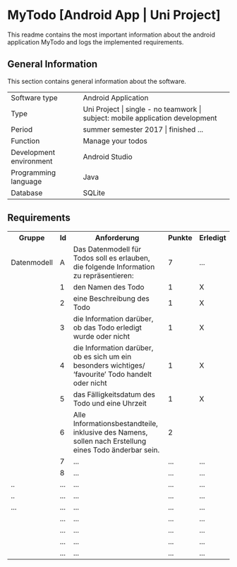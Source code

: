 # MyTodo [Android App | Uni Project]

<p>
This readme contains the most important information about the android application MyTodo and logs the implemented requirements.
</p>

<h2><b>General Information</b></h2>

<p>
This section contains general information about the software.
</p>
<table>
  <tr>
    <td>Software type</td>
    <td>Android Application</td>
  </tr>
  <tr>
    <td>Type</td>
    <td>Uni Project | single - no teamwork | subject: mobile application development</td>
   <tr>
    <td>Period</td>
    <td>summer semester 2017 | finished ...</td>
   <tr>
    <td>Function</td>
    <td>Manage your todos</td>
  </tr>
  <tr>
    <td>Development environment</td>
    <td>Android Studio</td>
  </tr>
   <tr>
    <td>Programming language</td>
    <td>Java</td>
  </tr>
  <tr>
    <td>Database</td>
    <td>SQLite</td>
  </tr>
</table>


<h2><b>Requirements</b></h2></ul>
<table>
  <tr>
    <th>Gruppe</th>
    <th>Id</th>
    <th>Anforderung</th>
    <th>Punkte</th>
    <th>Erledigt</th>
  </tr>
  <tr>
    <td>Datenmodell</td>
    <td>A</td>
    <td>Das Datenmodell für Todos soll es erlauben, die folgende Information zu repräsentieren:</td>
    <td>7</td>
    <td>...</td>
  </tr>
  <tr>
    <td></td>
    <td>1</td>
    <td>den Namen des Todo</td>
    <td>1</td>
     <td>X</td>
  </tr>
   <tr>
    <td></td>
    <td>2</td>
    <td>eine Beschreibung des Todo</td>
    <td>1</td>
     <td>X</td>
  </tr>
   <tr>
    <td></td>
    <td>3</td>
    <td>die Information darüber, ob das Todo erledigt wurde oder nicht</td>
    <td>1</td>
     <td>X</td>
  </tr>
    <tr>
    <td></td>
    <td>4</td>
    <td>die Information darüber, ob es sich um ein besonders wichtiges/ ‘favourite’ Todo handelt oder nicht</td>
    <td>1</td>
     <td>X</td>
  </tr>
    <tr>
    <td></td>
    <td>5</td>
    <td>das Fälligkeitsdatum des Todo und eine Uhrzeit</td>
    <td>1</td>
     <td>X</td>
  </tr>
    <tr>
    <td></td>
    <td>6</td>
    <td>Alle Informationsbestandteile, inklusive des Namens, sollen nach Erstellung eines Todo änderbar sein.</td>
    <td>2</td>
     <td></td>
  </tr>
    <tr>
    <td></td>
    <td>7</td>
    <td>...</td>
    <td>...</td>
     <td>...</td>
  </tr>
    <tr>
    <td></td>
    <td>8</td>
    <td>...</td>
    <td>...</td>
     <td>...</td>
  </tr>
    <tr>
    <td>..</td>
    <td>...</td>
    <td>...</td>
    <td>...</td>
     <td>...</td>
  </tr>
    <tr>
    <td>..</td>
    <td>...</td>
    <td>...</td>
    <td>...</td>
     <td>...</td>
  </tr>
    <tr>
    <td>...</td>
    <td>...</td>
    <td>...</td>
    <td>...</td>
     <td>...</td>
  </tr>
    <tr>
    <td></td>
    <td>...</td>
    <td>...</td>
    <td>...</td>
     <td>...</td>
  </tr>
    <tr>
    <td></td>
    <td>...</td>
    <td>...</td>
    <td>...</td>
     <td>...</td>
  </tr>
    <tr>
    <td></td>
    <td>...</td>
    <td>...</td>
    <td>...</td>
     <td>...</td>
  </tr>
    <tr>
    <td></td>
    <td>...</td>
    <td>...</td>
    <td>...</td>
     <td>...</td>
  </tr>
</table>
